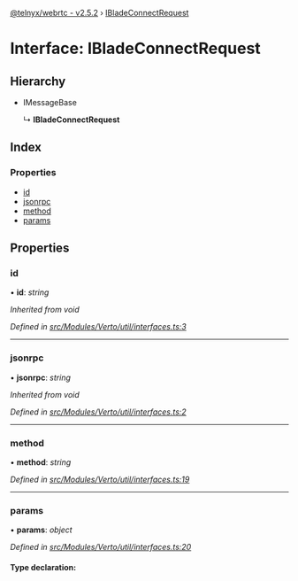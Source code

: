 [@telnyx/webrtc - v2.5.2](../README.md) › [IBladeConnectRequest](ibladeconnectrequest.md)

# Interface: IBladeConnectRequest

## Hierarchy

* IMessageBase

  ↳ **IBladeConnectRequest**

## Index

### Properties

* [id](ibladeconnectrequest.md#id)
* [jsonrpc](ibladeconnectrequest.md#jsonrpc)
* [method](ibladeconnectrequest.md#method)
* [params](ibladeconnectrequest.md#params)

## Properties

###  id

• **id**: *string*

*Inherited from void*

*Defined in [src/Modules/Verto/util/interfaces.ts:3](https://github.com/team-telnyx/webrtc/blob/main/packages/js/src/Modules/Verto/util/interfaces.ts#L3)*

___

###  jsonrpc

• **jsonrpc**: *string*

*Inherited from void*

*Defined in [src/Modules/Verto/util/interfaces.ts:2](https://github.com/team-telnyx/webrtc/blob/main/packages/js/src/Modules/Verto/util/interfaces.ts#L2)*

___

###  method

• **method**: *string*

*Defined in [src/Modules/Verto/util/interfaces.ts:19](https://github.com/team-telnyx/webrtc/blob/main/packages/js/src/Modules/Verto/util/interfaces.ts#L19)*

___

###  params

• **params**: *object*

*Defined in [src/Modules/Verto/util/interfaces.ts:20](https://github.com/team-telnyx/webrtc/blob/main/packages/js/src/Modules/Verto/util/interfaces.ts#L20)*

#### Type declaration:
